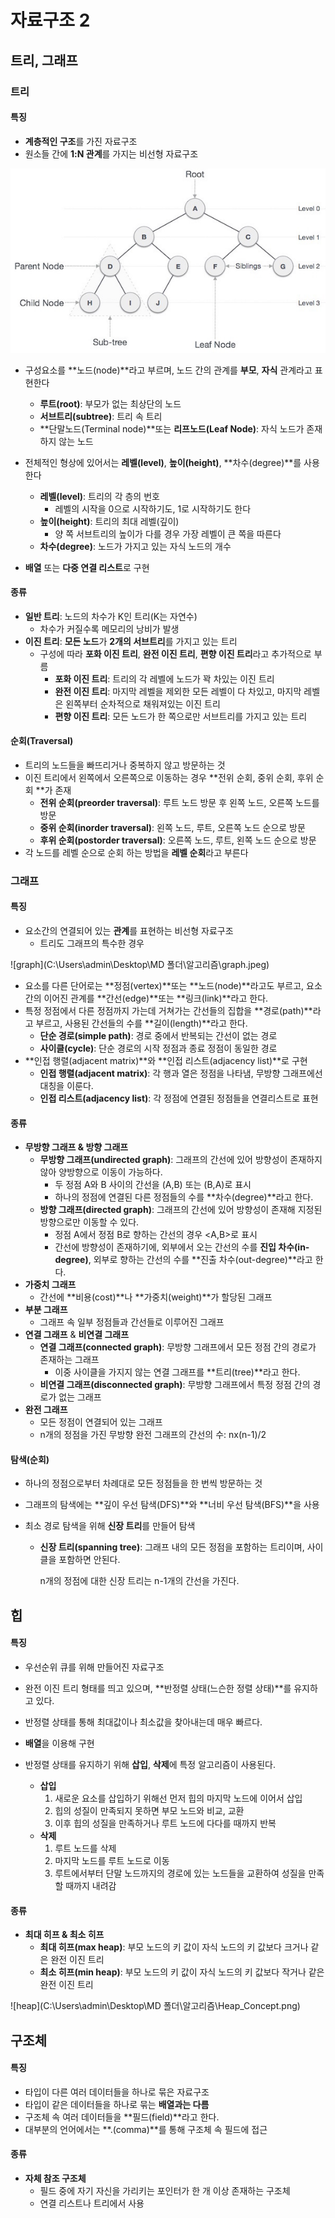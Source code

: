 # 자료구조 2

## 트리, 그래프

### 트리

#### 특징

* **계층적인 구조**를 가진 자료구조
* 원소들 간에 **1:N 관계**를 가지는 비선형 자료구조

![tree](https://github.com/presentnine/Algorithm/blob/master/Data_structure2/%ED%8A%B8%EB%A6%AC.jpg)

* 구성요소를 **노드(node)**라고 부르며, 노드 간의 관계를 **부모**, **자식** 관계라고 표현한다
  * **루트(root)**: 부모가 없는 최상단의 노드
  * **서브트리(subtree)**: 트리 속 트리
  * **단말노드(Terminal node)**또는 **리프노드(Leaf Node)**: 자식 노드가 존재하지 않는 노드

* 전체적인 형상에 있어서는 **레벨(level)**, **높이(height)**, **차수(degree)**를 사용한다
  * **레벨(level)**: 트리의 각 층의 번호
    * 레벨의 시작을 0으로 시작하기도, 1로 시작하기도 한다
  * **높이(height)**: 트리의 최대 레벨(깊이)
    * 양 쪽 서브트리의 높이가 다를 경우 가장 레벨이 큰 쪽을 따른다
  * **차수(degree)**: 노드가 가지고 있는 자식 노드의 개수
* **배열** 또는 **다중 연결 리스트**로 구현



#### 종류

* **일반 트리**: 노드의 차수가 K인 트리(K는 자연수)
  * 차수가 커질수록 메모리의 낭비가 발생
* **이진 트리**: **모든 노드**가 **2개의 서브트리**를 가지고 있는 트리
  * 구성에 따라 **포화 이진 트리**, **완전 이진 트리**, **편향 이진 트리**라고 추가적으로 부름
    * **포화 이진 트리**: 트리의 각 레벨에 노드가 꽉 차있는 이진 트리
    * **완전 이진 트리**: 마지막 레벨을 제외한 모든 레벨이 다 차있고, 마지막 레벨은 왼쪽부터 순차적으로 채워져있는 이진 트리
    * **편향 이진 트리**: 모든 노드가 한 쪽으로만 서브트리를 가지고 있는 트리



#### 순회(Traversal)

* 트리의 노드들을 빠뜨리거나 중복하지 않고 방문하는 것
* 이진 트리에서 왼쪽에서 오른쪽으로 이동하는 경우 **전위 순회, 중위 순회, 후위 순회 **가 존재
  * **전위 순회(preorder traversal)**: 루트 노드 방문 후 왼쪽 노드, 오른쪽 노드를 방문
  * **중위 순회(inorder traversal)**: 왼쪽 노드, 루트, 오른쪽 노드 순으로 방문
  * **후위 순회(postorder traversal)**: 오른쪽 노드, 루트, 왼쪽 노드 순으로 방문
* 각 노드를 레벨 순으로 순회 하는 방법을 **레벨 순회**라고 부른다



### 그래프

#### 특징

* 요소간의 연결되어 있는 **관계**를 표현하는 비선형 자료구조
  * 트리도 그래프의 특수한 경우


![graph](C:\Users\admin\Desktop\MD 폴더\알고리즘\graph.jpeg)

* 요소를 다른 단어로는 **정점(vertex)**또는 **노드(node)**라고도 부르고, 요소 간의 이어진 관계를 **간선(edge)**또는 **링크(link)**라고 한다.
* 특정 정점에서 다른 정점까지 가는데 거쳐가는 간선들의 집합을 **경로(path)**라고 부르고, 사용된 간선들의 수를 **길이(length)**라고 한다.
  * **단순 경로(simple path)**: 경로 중에서 반복되는 간선이 없는 경로
  * **사이클(cycle)**: 단순 경로의 시작 정점과 종료 정점이 동일한 경로
* **인접 행렬(adjacent matrix)**와 **인접 리스트(adjacency list)**로 구현
  * **인접 행렬(adjacent matrix)**: 각 행과 열은 정점을 나타냄, 무방향 그래프에선 대칭을 이룬다.
  * **인접 리스트(adjacency list)**: 각 정점에 연결된 정점들을 연결리스트로 표현



#### 종류

* **무방향 그래프 & 방향 그래프**
  * **무방향 그래프(undirected graph)**: 그래프의 간선에 있어 방향성이 존재하지 않아 양방향으로 이동이 가능하다.
    * 두 정점 A와 B 사이의 간선을 (A,B) 또는 (B,A)로 표시
    * 하나의 정점에 연결된 다른 정점들의 수를 **차수(degree)**라고 한다.
  * **방향 그래프(directed graph)**: 그래프의 간선에 있어 방향성이 존재해 지정된 방향으로만 이동할 수 있다.
    * 정점 A에서 정점 B로 향하는 간선의 경우 <A,B>로 표시
    * 간선에 방향성이 존재하기에, 외부에서 오는 간선의 수를 **진입 차수(in-degree)**, 외부로 향하는 간선의 수를 **진출 차수(out-degree)**라고 한다.
* **가중치 그래프**
  * 간선에 **비용(cost)**나 **가중치(weight)**가 할당된 그래프
* **부분 그래프**
  * 그래프 속 일부 정점들과 간선들로 이루어진 그래프
* **연결 그래프** & **비연결 그래프**
  * **연결 그래프(connected graph)**: 무방향 그래프에서 모든 정점 간의 경로가 존재하는 그래프
    * 이중 사이클을 가지지 않는 연결 그래프를 **트리(tree)**라고 한다.
  * **비연결 그래프(disconnected graph)**: 무방향 그래프에서 특정 정점 간의 경로가 없는 그래프
* **완전 그래프**
  * 모든 정점이 연결되어 있는 그래프
  * n개의 정점을 가진 무방향 완전 그래프의 간선의 수: nx(n-1)/2



#### 탐색(순회)

* 하나의 정점으로부터 차례대로 모든 정점들을 한 번씩 방문하는 것

* 그래프의 탐색에는 **깊이 우선 탐색(DFS)**와 **너비 우선 탐색(BFS)**을 사용

* 최소 경로 탐색을 위해 **신장 트리**를 만들어 탐색

  * **신장 트리(spanning tree)**: 그래프 내의 모든 정점을 포함하는 트리이며, 사이클을 포함하면 안된다.

    n개의 정점에 대한 신장 트리는 n-1개의 간선을 가진다.



## 힙

#### 특징

* 우선순위 큐를 위해 만들어진 자료구조

* 완전 이진 트리 형태를 띄고 있으며, **반정렬 상태(느슨한 정렬 상태)**를 유지하고 있다.
* 반정렬 상태를 통해 최대값이나 최소값을 찾아내는데 매우 빠르다.
* **배열**을 이용해 구현
* 반정렬 상태를 유지하기 위해 **삽입**, **삭제**에 특정 알고리즘이 사용된다.
  * **삽입**
    1. 새로운 요소를 삽입하기 위해선 먼저 힙의 마지막 노드에 이어서 삽입
    2. 힙의 성질이 만족되지 못하면 부모 노드와 비교, 교환
    3. 이후 힙의 성질을 만족하거나 루트 노드에 다다를 때까지 반복
  * **삭제**
    1. 루트 노드를 삭제
    2. 마지막 노드를 루트 노드로 이동
    3. 루트에서부터 단말 노드까지의 경로에 있는 노드들을 교환하여 성질을 만족할 때까지 내려감

#### 종류

* **최대 히프 & 최소 히프**
  * **최대 히프(max heap)**: 부모 노드의 키 값이 자식 노드의 키 값보다 크거나 같은 완전 이진 트리
  * **최소 히프(min heap)**: 부모 노드의 키 값이 자식 노드의 키 값보다 작거나 같은 완전 이진 트리

![heap](C:\Users\admin\Desktop\MD 폴더\알고리즘\Heap_Concept.png)



## 구조체

#### 특징

* 타입이 다른 여러 데이터들을 하나로 묶은 자료구조
* 타입이 같은 데이터들을 하나로 묶는 **배열과는 다름**
* 구조체 속 여러 데이터들을 **필드(field)**라고 한다.
* 대부분의 언어에서는 **.(comma)**를 통해 구조체 속 필드에 접근



#### 종류

* **자체 참조 구조체**
  * 필드 중에 자기 자신을 가리키는 포인터가 한 개 이상 존재하는 구조체
  * 연결 리스트나 트리에서 사용


